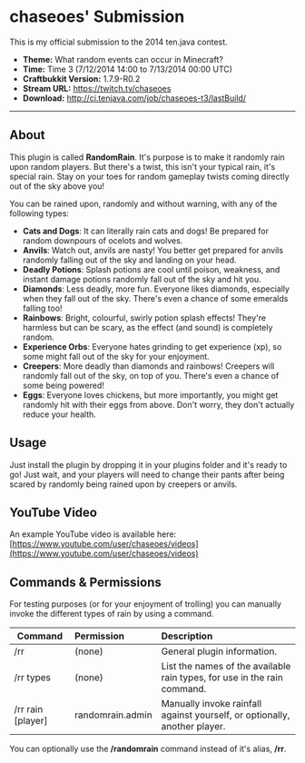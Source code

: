 chaseoes' Submission
==============================

This is my official submission to the 2014 ten.java contest.

- __Theme:__ What random events can occur in Minecraft?
- __Time:__ Time 3 (7/12/2014 14:00 to 7/13/2014 00:00 UTC)
- __Craftbukkit Version:__ 1.7.9-R0.2
- __Stream URL:__ https://twitch.tv/chaseoes
- __Download:__ http://ci.tenjava.com/job/chaseoes-t3/lastBuild/

---------------------------------------

About
-----------

This plugin is called __RandomRain__. It's purpose is to make it randomly rain upon random players. But there's a twist, this isn't your typical rain, it's special rain. Stay on your toes for random gameplay twists coming directly out of the sky above you! 

You can be rained upon, randomly and without warning, with any of the following types:

- __Cats and Dogs__: It can literally rain cats and dogs! Be prepared for random downpours of ocelots and wolves.
- __Anvils__: Watch out, anvils are nasty! You better get prepared for anvils randomly falling out of the sky and landing on your head.
- __Deadly Potions__: Splash potions are cool until poison, weakness, and instant damage potions randomly fall out of the sky and hit you.
- __Diamonds__: Less deadly, more fun. Everyone likes diamonds, especially when they fall out of the sky. There's even a chance of some emeralds falling too!
- __Rainbows__: Bright, colourful, swirly potion splash effects! They're harmless but can be scary, as the effect (and sound) is completely random.
- __Experience Orbs__: Everyone hates grinding to get experience (xp), so some might fall out of the sky for your enjoyment.
- __Creepers__: More deadly than diamonds and rainbows! Creepers will randomly fall out of the sky, on top of you. There's even a chance of some being powered!
- __Eggs__: Everyone loves chickens, but more importantly, you might get randomly hit with their eggs from above. Don't worry, they don't actually reduce your health.

Usage
-----------

Just install the plugin by dropping it in your plugins folder and it's ready to go! Just wait, and your players will need to change their pants after being scared by randomly being rained upon by creepers or anvils.

YouTube Video
-----------

An example YouTube video is available here: [https://www.youtube.com/user/chaseoes/videos](https://www.youtube.com/user/chaseoes/videos)

Commands & Permissions
-----------

For testing purposes (or for your enjoyment of trolling) you can manually invoke the different types of rain by using a command.

| __Command__                  | __Permission__       | __Description__                                                               |
| ---------------------------- |:-------------------- | :-----------------------------------------------------------------------------|
| /rr                          | (none)               | General plugin information.                                                   |
| /rr types                    | (none)               | List the names of the available rain types, for use in the rain command.      |
| /rr rain <type> [player]     | randomrain.admin     | Manually invoke rainfall against yourself, or optionally, another player.     |

You can optionally use the __/randomrain__ command instead of it's alias, __/rr__.
